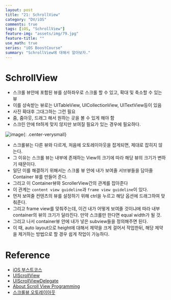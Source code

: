 ```yaml
---
layout: post
title: "21: SchrollView"
category: "DV/iOS"
comments: true
tags: [iOS, "SchrollView"]
feature-img: "assets/img/79.jpg"
feature-title: ""
use_math: true
series: "iOS BoostCourse"
summary: "SchrollView에 대해서 알아보자."
---
```


# SchrollView

* 스크롤 뷰안에 포함된 뷰를 상하좌우로 스크롤 할 수 있고, 확대 및 축소할 수 있는 뷰
* 이를 상속받는 뷰로는 UITableView, UICollectionView, UITextView등이 있음
* 사진 확대후 그대그하는 그런 필요
* 줌, 줌아웃, 드래그 해서 원하는 곳을 볼 수 있게 해야 함
* 스크린 안에 fit하게 맞지 않지만 보여질 필요가 있는 경우에 필요하다.


![image](https://user-images.githubusercontent.com/37871541/125149860-8c3b0200-e176-11eb-97e5-2d8ef72dee2c.png){: .center-verysmall}




* 스크롤뷰는 다른 뷰와 다르게, 처음에 오토레이아웃을 잡게되면, 제대로 잡히지 않는다.
* 그 이유는 스크롤 뷰는 내부에 존재하는 View의 크기에 따라 해당 뷰의 크기가 변하기 때문이다.
* 일단 이를 해결하기 위해서는 스크롤 뷰 안에 내가 보여줄 서브뷰들을 담아줄 Container 뷰를 만들어 준다.
* 그리고 이 Container뷰와 ScrollerView간의 관계를 잡아준다
* 이 관계는 `content view guideline`과 `frame view guideline`이 있다.
* 먼저 보여줄 컨텐츠의 뷰를 설정하기 위해 ctrl을 누르고 해당 옵션에 드래그하여 맞춰준다.
* 그리고 frame view를 맞춰주는데, 이건 내가 어떻게 보여줄 것이냐에 따라 내부 container의 뷰의 크기가 달라진다. 만약 스크롤만 한다면 equal width가 될 것.
* 그리고 나서 container뷰 안에 내가 넣은 subview들을 정의해주면 된다.
* 이 때, auto layout으로 height에 대해서 제약을 크게 걸어서 작업한뒤, 해당 제약을 제거하는 방법으로 할 경우 쉽게 작업이 가능하다.


# Reference

* [iOS 부스트코스](https://www.boostcourse.org/mo326/lecture/16898/?isDesc=false)
* [UIScrollView](https://developer.apple.com/documentation/uikit/uiscrollview)
* [UIScrollViewDelegate](https://developer.apple.com/documentation/uikit/uiscrollviewdelegate)
* [About Scroll View Programming](https://developer.apple.com/library/archive/documentation/WindowsViews/Conceptual/UIScrollView_pg/Introduction/Introduction.html)
* [스크롤뷰 오토레이아웃](https://www.youtube.com/watch?v=MXJffcoWRlw)
